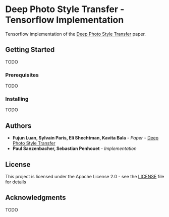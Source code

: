 # Deep Photo Style Transfer - Tensorflow Implementation

Tensorflow implementation of the [Deep Photo Style Transfer](https://arxiv.org/abs/1703.07511) paper.

## Getting Started

TODO

### Prerequisites

TODO

### Installing

TODO

## Authors

* **Fujun Luan, Sylvain Paris, Eli Shechtman, Kavita Bala** - *Paper* -  [Deep Photo Style Transfer](https://arxiv.org/abs/1703.07511)
* **Paul Sanzenbacher, Sebastian Penhouet** - *Implementation*

## License

This project is licensed under the Apache License 2.0 - see the [LICENSE](LICENSE) file for details

## Acknowledgments

TODO
